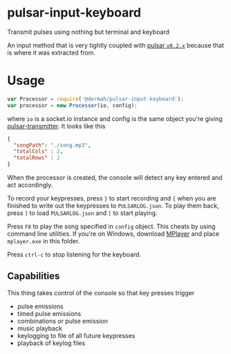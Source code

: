 # pulsar-input-keyboard
Transmit pulses using nothing but terminal and keyboard

An input method that is very tightly coupled with [pulsar `v0.2.x`](https://github.com/Dermah/pulsar/tree/v0.2.1) because that is where it was extracted from.

# Usage
```JavaScript
var Processor = require('@dermah/pulsar-input-keyboard');
var processor = new Processor(io, config);
```
where `io` is a socket.io instance and config is the same object you're giving [pulsar-transmitter](https://github.com/Dermah/pulsar-transmitter/tree/v0.1.1). It looks like this

```JSON
{
  "songPath": "./song.mp3",
  "totalCols" : 2,
  "totalRows" : 2
}
```

When the processor is created, the console will detect any key entered and act accordingly.

To record your keypresses, press `}` to start recording and `{` when you are finished to write out the keypresses to `PULSARLOG.json`. To play them back, press `]` to load `PULSARLOG.json` and `[` to start playing.

Press `F8` to play the song specified in `config` object. This cheats by using command line utilities. If you're on Windows, download [MPlayer](http://sourceforge.net/projects/mplayerwin/) and place `mplayer.exe` in this folder.

Press `ctrl-c` to stop listening for the keyboard.


## Capabilities

This thing takes control of the console so that key presses trigger
* pulse emissions
* timed pulse emissions
* combinations or pulse emission
* music playback
* keylogging to file of all future keypresses
* playback of keylog files
